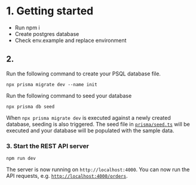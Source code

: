 # 1. Getting started

- Run npm i
- Create postgres database
- Check env.example and replace environment

## 2.

Run the following command to create your PSQL database file.
```
npx prisma migrate dev --name init
```
Run the following command to seed your database
```
npx prisma db seed
```
When `npx prisma migrate dev` is executed against a newly created database, seeding is also triggered. The seed file in [`prisma/seed.ts`](./prisma/seed.ts) will be executed and your database will be populated with the sample data.


### 3. Start the REST API server

```
npm run dev
```

The server is now running on `http://localhost:4000`. You can now run the API requests, e.g. [`http://localhost:4000/orders`](http://localhost:4000/orders).


